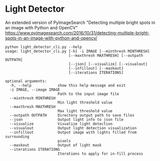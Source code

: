 # Light Detector
An extended version of PyImageSearch "Detecting multiple bright spots in an image with Python and OpenCV"
https://www.pyimagesearch.com/2016/10/31/detecting-multiple-bright-spots-in-an-image-with-python-and-opencv/


```shell
python light_detector_cli.py --help
usage: light_detector_cli.py [-h] -i IMAGE [--minthresh MINTHRESH]
                             [--maxthresh MAXTHRESH] [--outpath OUTPATH]
                             [--json] [--visualize] [--visualout]
                             [--infillout] [--maskout]
                             [--iterations ITERATIONS]

optional arguments:
  -h, --help            show this help message and exit
  -i IMAGE, --image IMAGE
                        Path to the input image file
  --minthresh MINTHRESH
                        Min light threshold value
  --maxthresh MAXTHRESH
                        Max light threshold value
  --outpath OUTPATH     Directory output path to save files
  --json                Output light info to json file
  --visualize           Visualize light detection
  --visualout           Output light detection visualization
  --infillout           Output image with lights filled from surrounding
                        pixels
  --maskout             Output of light mask
  --iterations ITERATIONS
                        Iterations to apply for in-fill process

```
